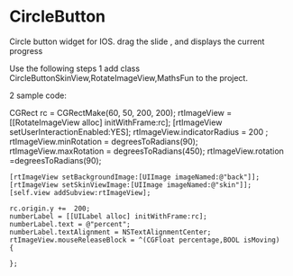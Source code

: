 CircleButton
============

Circle button widget for IOS.  drag the slide , and displays the current progress

Use the following steps
1 add class CircleButtonSkinView,RotateImageView,MathsFun to the project.

2 sample code:

 CGRect rc = CGRectMake(60, 50, 200, 200);
    rtImageView = [[RotateImageView alloc] initWithFrame:rc];
    [rtImageView setUserInteractionEnabled:YES];
    rtImageView.indicatorRadius =  200 ;
    rtImageView.minRotation = degreesToRadians(90);
    rtImageView.maxRotation = degreesToRadians(450);
    rtImageView.rotation =degreesToRadians(90);
    
    [rtImageView setBackgroundImage:[UIImage imageNamed:@"back"]];
    [rtImageView setSkinViewImage:[UIImage imageNamed:@"skin"]];
    [self.view addSubview:rtImageView];
    
    rc.origin.y +=  200;
    numberLabel = [[UILabel alloc] initWithFrame:rc];
    numberLabel.text = @"percent";
    numberLabel.textAlignment = NSTextAlignmentCenter;
    rtImageView.mouseReleaseBlock = ^(CGFloat percentage,BOOL isMoving)
    {
      
    };

